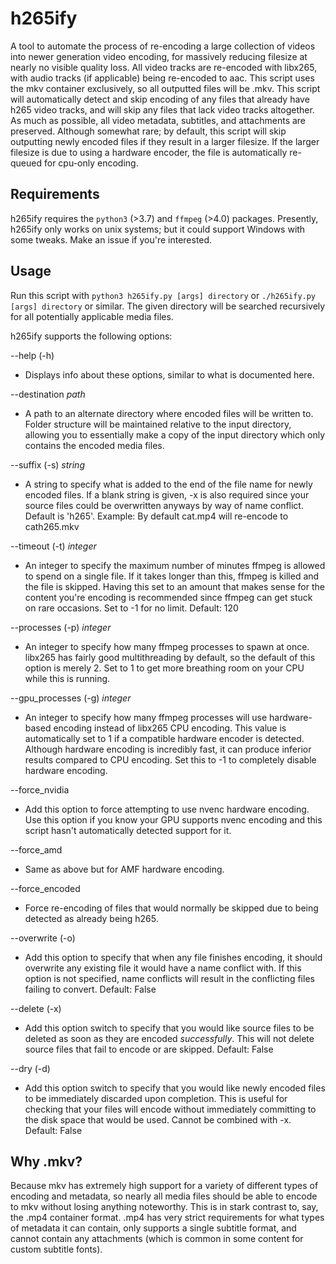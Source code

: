 # h265ify
A tool to automate the process of re-encoding a large collection of videos into newer generation video encoding, for massively reducing filesize at nearly no visible quality loss. All video tracks are re-encoded with libx265, with audio tracks (if applicable) being re-encoded to aac. This script uses the mkv container exclusively, so all outputted files will be .mkv. This script will automatically detect and skip encoding of any files that already have h265 video tracks, and will skip any files that lack video tracks altogether. As much as possible, all video metadata, subtitles, and attachments are preserved. Although somewhat rare; by default, this script will skip outputting newly encoded files if they result in a larger filesize. If the larger filesize is due to using a hardware encoder, the file is automatically re-queued for cpu-only encoding.

## Requirements
h265ify requires the `python3` (>3.7) and `ffmpeg` (>4.0) packages. Presently, h265ify only works on unix systems; but it could support Windows with some tweaks. Make an issue if you're interested.

## Usage
Run this script with `python3 h265ify.py [args] directory` or `./h265ify.py [args] directory` or similar. The given directory will be searched recursively for all potentially applicable media files.

h265ify supports the following options:


--help (-h)
+ Displays info about these options, similar to what is documented here.

--destination *path*
+ A path to an alternate directory where encoded files will be written to. Folder structure will be maintained relative to the input directory, allowing you to essentially make a copy of the input directory which only contains the encoded media files.

--suffix (-s) *string*
+ A string to specify what is added to the end of the file name for newly encoded files. If a blank string is given, -x is also required since your source files could be overwritten anyways by way of name conflict. Default is 'h265'.  Example: By default cat.mp4 will re-encode to cath265.mkv

--timeout (-t) *integer*
+ An integer to specify the maximum number of minutes ffmpeg is allowed to spend on a single file. If it takes longer than this, ffmpeg is killed and the file is skipped. Having this set to an amount that makes sense for the content you're encoding is recommended since ffmpeg can get stuck on rare occasions. Set to -1 for no limit. Default: 120

--processes (-p) *integer*
+ An integer to specify how many ffmpeg processes to spawn at once. libx265 has fairly good multithreading by default, so the default of this option is merely 2. Set to 1 to get more breathing room on your CPU while this is running.

--gpu_processes (-g) *integer*
+ An integer to specify how many ffmpeg processes will use hardware-based encoding instead of libx265 CPU encoding. This value is automatically set to 1 if a compatible hardware encoder is detected. Although hardware encoding is incredibly fast, it can produce inferior results compared to CPU encoding. Set this to -1 to completely disable hardware encoding.

--force_nvidia
+ Add this option to force attempting to use nvenc hardware encoding. Use this option if you know your GPU supports nvenc encoding and this script hasn't automatically detected support for it.

--force_amd
+ Same as above but for AMF hardware encoding.

--force_encoded
+ Force re-encoding of files that would normally be skipped due to being detected as already being h265.

--overwrite (-o)
+ Add this option to specify that when any file finishes encoding, it should overwrite any existing file it would have a name conflict with. If this option is not specified, name conflicts will result in the conflicting files failing to convert. Default: False

--delete (-x)
+ Add this option switch to specify that you would like source files to be deleted as soon as they are encoded *successfully*. This will not delete source files that fail to encode or are skipped. Default: False

--dry (-d)
+ Add this option switch to specify that you would like newly encoded files to be immediately discarded upon completion. This is useful for checking that your files will encode without immediately committing to the disk space that would be used. Cannot be combined with -x. Default: False

## Why .mkv?
Because mkv has extremely high support for a variety of different types of encoding and metadata, so nearly all media files should be able to encode to mkv without losing anything noteworthy. This is in stark contrast to, say, the .mp4 container format. .mp4 has very strict requirements for what types of metadata it can contain, only supports a single subtitle format, and cannot contain any attachments (which is common in some content for custom subtitle fonts). 

